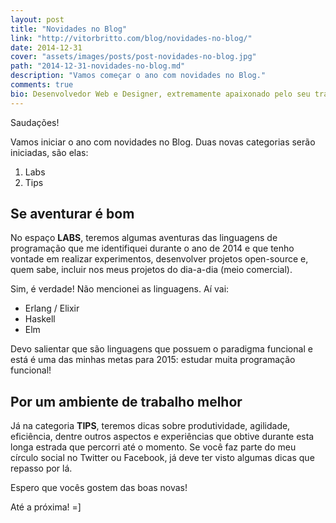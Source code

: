 ```yaml
---
layout: post
title: "Novidades no Blog"
link: "http://vitorbritto.com/blog/novidades-no-blog/"
date: 2014-12-31
cover: "assets/images/posts/post-novidades-no-blog.jpg"
path: "2014-12-31-novidades-no-blog.md"
description: "Vamos começar o ano com novidades no Blog."
comments: true
bio: Desenvolvedor Web e Designer, extremamente apaixonado pelo seu trabalho. Descobriu o mundo dos códigos há quase duas décadas e mantém a mesma paixão desde o primeiro dia dessa descoberta. Trabalha como freelancer full time há quase 4 anos desenvolvendo projetos voltados para a web. Também direciona boa parte do seu tempo para pesquisas, projetos colaborativos, desenvolvimento de projetos pessoais e escrever os artigos aqui publicados.
---
```


Saudações!

Vamos iniciar o ano com novidades no Blog. Duas novas categorias serão iniciadas, são elas:

1. Labs
2. Tips

## Se aventurar é bom

No espaço **LABS**, teremos algumas aventuras das linguagens de programação que me identifiquei durante o ano de 2014 e que tenho vontade em realizar experimentos, desenvolver projetos open-source e, quem sabe, incluir nos meus projetos do dia-a-dia (meio comercial). 

Sim, é verdade! Não mencionei as linguagens. Aí vai:

- Erlang / Elixir
- Haskell
- Elm

Devo salientar que são linguagens que possuem o paradigma funcional e está é uma das minhas metas para 2015: estudar muita programação funcional!


## Por um ambiente de trabalho melhor

Já na categoria **TIPS**, teremos dicas sobre produtividade, agilidade, eficiência, dentre outros aspectos e experiências que obtive durante esta longa estrada que percorri até o momento. Se você faz parte do meu círculo social no Twitter ou Facebook, já deve ter visto algumas dicas que repasso por lá.

Espero que vocês gostem das boas novas! 

Até a próxima! =]